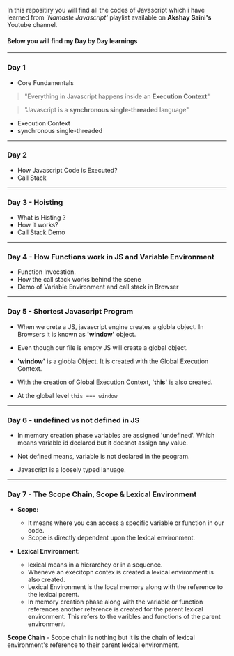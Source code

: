 In this repositiry you will find all the codes of Javascript which i have learned from *'Namaste Javascript'* playlist available on **Akshay Saini's** Youtube channel.

#### Below you will find my Day by Day learnings

---
### Day 1

* Core Fundamentals
> "Everything in Javascript happens inside an **Execution Context**"

> "Javascript is a **synchronous single-threaded** language"

* Execution Context
* synchronous single-threaded

---
### Day 2 

* How Javascript Code is Executed?
* Call Stack

---
### Day 3 - Hoisting

* What is Histing ?
* How it works?
* Call Stack Demo

---
### Day 4 - How Functions work in JS and Variable Environment

* Function Invocation.
* How the call stack works behind the scene
* Demo of Variable Environment and call stack in Browser

---
### Day 5 - Shortest Javascript Program

* When we crete a JS, javascript engine creates a globla object. In Browsers it is known as **'window'** object.

* Even though our file is empty JS will create a global object.

* **'window'** is a globla Object. It is created with the Global Execution Context.

* With the creation of Global Execution Context, **'this'** is also created.

* At the global level ``` this === window ```

---
### Day 6 - undefined vs not defined in JS

* In memory creation phase variables are assigned 'undefined'. Which means variable id declared but it doesnot assign any value.

* Not defined means, variable is not declared in the peogram.

* Javascript is a loosely typed lanuage.

---
### Day 7 - The Scope Chain, Scope & Lexical Environment

* **Scope:**
    - It means where you can access a specific variable or function in our code.
    - Scope is directly dependent upon the lexical environment.

* **Lexical Environment:** 
    - lexical means in a hierarchey or in a sequence.
    - Wheneve an execitopn contex is created a lexical environment is also created.
    - Lexical Environment is the local memory along with the reference to the lexical parent.
    - In memory creation phase along with the variable or function references another reference is created for the parent lexical environment. This refers to the varibles and functions of the parent environment.

**Scope Chain**
    - Scope chain is nothing but it is the chain of lexical environment's reference to their parent lexical environment.